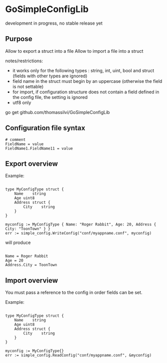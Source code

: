 GoSimpleConfigLib
=================

development in progress, no stable release yet


Purpose
-------

Allow to export a struct into a file 
Allow to import a file into a struct

notes/restrictions: 
- it works only for the following types : string, int, uint, bool and struct (fields with other types are ignored)
- field name in the struct must begin by an uppercase (otherwise the field is not settable)
- for import, if configuration structure does not contain a field defined in the config file, the setting is ignored
- utf8 only

go get github.com/thomassilvi/GoSimpleConfigLib


Configuration file syntax
-------------------------

```
# comment
FieldName = value
FieldName1.FieldName11 = value

```

Export overview
---------------



Example:

```

type MyConfigType struct {
	Name	string
	Age	uint8
	Address struct {
		City	string
	}
}

myconfig := MyConfigType { Name: "Roger Rabbit", Age: 20, Address { City: "ToonTown" } }
err := simple_config.WriteConfig("conf/myappname.conf", myconfig)

```

will produce

```

Name = Roger Rabbit
Age = 20
Address.City = ToonTown

```

Import overview
---------------

You must pass a reference to the config in order fields can be set.

Example:

```

type MyConfigType struct {
	Name	string
	Age	uint8
	Address struct {
		City	string
	}
}

myconfig := MyConfigType{}
err := simple_config.ReadConfig("conf/myappname.conf", &myconfig)

```




